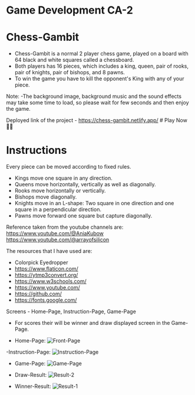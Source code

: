 # Game Development CA-2

# Chess-Gambit

- Chess-Gambit is a normal 2 player chess game, played on a board with 64 black and white squares called a chessboard.
- Both players has 16 pieces, which includes a king, queen, pair of rooks, pair of knights, pair of bishops, and 8 pawns.
- To win the game you have to kill the opponent's King with any of your piece.
  
Note:
-The background image, background music and the sound effects may take some time to load, so please wait for few seconds and then enjoy the game.

Deployed link of the project - https://chess-gambit.netlify.app/
                    # Play Now 💁‍♂️
# Instructions

Every piece can be moved according to fixed rules.
- Kings move one square in any direction.
- Queens move horizontally, vertically as well as diagonally.
- Rooks move horizontally or vertically.
- Bishops move diagonally.
- Knights move in an L-shape: Two square in one direction and one square in a perpendicular 
  direction.
- Pawns move forward one square but capture diagonally.


Reference taken from the youtube channels are: https://www.youtube.com/@AniaKubow 
https://www.youtube.com/@arrayofsilicon

The resources that I have used are:
- Colorpick Eyedropper
- https://www.flaticon.com/
- https://ytmp3convert.org/
- https://www.w3schools.com/
- https://www.youtube.com/
- https://github.com/
- https://fonts.google.com/

Screens - Home-Page, Instruction-Page, Game-Page 
- For scores their will be winner and draw displayed screen in the Game-Page.

- Home-Page:
  ![Front-Page](https://github.com/Ayushtiwari101/Chess/assets/144461289/9c4c1e96-77d0-476a-8fb6-1bc7cd2b2a2a)

-Instruction-Page:
 ![Instruction-Page](https://github.com/Ayushtiwari101/Chess/assets/144461289/45568bea-111a-4adf-9b65-b3fd753b9186)

- Game-Page:
  ![Game-Page](https://github.com/Ayushtiwari101/Chess/assets/144461289/fcda2b1a-e42b-448b-aa1a-ab980a1de1c3)

- Draw-Result:
  ![Result-2](https://github.com/Ayushtiwari101/Chess/assets/144461289/239408cb-8ca7-4fff-8d05-1b4a9b7dce1b)

- Winner-Result:
  ![Result-1](https://github.com/Ayushtiwari101/Chess/assets/144461289/e483c0de-a53a-41d0-8488-e0393fe238d2)



  


















